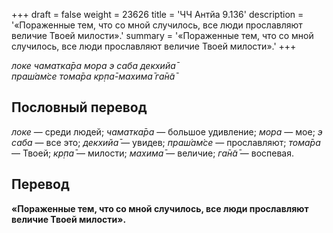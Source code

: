 +++
draft = false
weight = 23626
title = 'ЧЧ Антйа 9.136'
description = '«Пораженные тем, что со мной случилось, все люди прославляют величие Твоей милости».'
summary = '«Пораженные тем, что со мной случилось, все люди прославляют величие Твоей милости».'
+++

_локе чаматка̄ра мора э саба декхийа̄  
праш́ам̇се тома̄ра кр̣па̄-махима̄ га̄н̃а̄_

## Пословный перевод

_локе_ — среди людей; _чаматка̄ра_ — большое удивление; _мора_ — мое; _э_ _саба_ — все это; _декхийа̄_ — увидев; _праш́ам̇се_ — прославляют; _тома̄ра_ — Твоей; _кр̣па̄_ — милости; _махима̄_ — величие; _га̄н̃а̄_ — воспевая.

## Перевод

**«Пораженные тем, что со мной случилось, все люди прославляют величие Твоей милости».**
